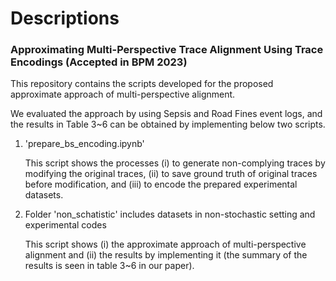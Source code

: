 # Descriptions

### Approximating Multi-Perspective Trace Alignment Using Trace Encodings (Accepted in BPM 2023)

This repository contains the scripts developed for the proposed approximate approach of multi-perspective alignment.

We evaluated the approach by using Sepsis and Road Fines event logs, and the results in Table 3~6 can be obtained by implementing below two scripts.

1. 'prepare_bs_encoding.ipynb' 

    This script shows the processes (i) to generate non-complying traces by modifying the original traces, (ii) to save ground truth of original traces before modification, and (iii) to encode the prepared experimental datasets.

2. Folder 'non_schatistic' includes datasets in non-stochastic setting and experimental codes

    This script shows (i) the approximate approach of multi-perspective alignment and (ii) the results by implementing it (the summary of the results is seen in table 3~6 in our paper).
